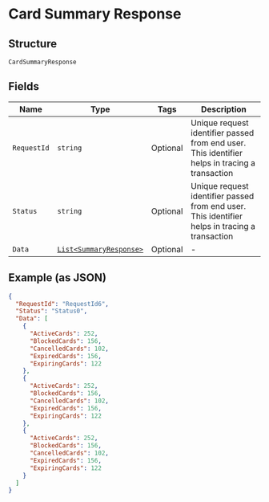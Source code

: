 
# Card Summary Response

## Structure

`CardSummaryResponse`

## Fields

| Name | Type | Tags | Description |
|  --- | --- | --- | --- |
| `RequestId` | `string` | Optional | Unique request identifier passed from end user. This identifier helps in tracing a transaction |
| `Status` | `string` | Optional | Unique request identifier passed from end user. This identifier helps in tracing a transaction |
| `Data` | [`List<SummaryResponse>`](../../doc/models/summary-response.md) | Optional | - |

## Example (as JSON)

```json
{
  "RequestId": "RequestId6",
  "Status": "Status0",
  "Data": [
    {
      "ActiveCards": 252,
      "BlockedCards": 156,
      "CancelledCards": 102,
      "ExpiredCards": 156,
      "ExpiringCards": 122
    },
    {
      "ActiveCards": 252,
      "BlockedCards": 156,
      "CancelledCards": 102,
      "ExpiredCards": 156,
      "ExpiringCards": 122
    },
    {
      "ActiveCards": 252,
      "BlockedCards": 156,
      "CancelledCards": 102,
      "ExpiredCards": 156,
      "ExpiringCards": 122
    }
  ]
}
```

